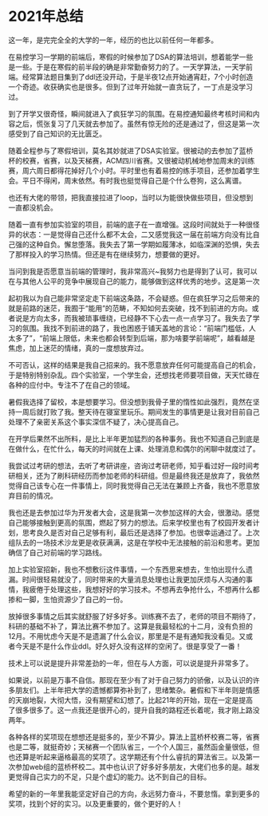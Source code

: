 # 2021年总结

这一年，是完完全全的大学的一年，经历的也比以前任何一年都多。

在易控学习一学期的前端后，寒假的时候参加了DSA的算法培训，想着能学一些是一些。于是在寒假的前半段的确是非常勤奋努力的了。一天学算法，一天学前端。经常算法题目集到了ddl还没开动，于是半夜12点开始通宵赶，7个小时创造一个奇迹。收获确实也是很多。但到了过年开始就一直贪玩了，一丁点是没学习过。

到了开学又很奇怪，瞬间就进入了疯狂学习的氛围。在易控通知最终考核时间和内容之后，慌张复习了几天就去参加了。虽然有惊无险的还是通过了，但这是第一次感受到了自己知识的无比匮乏。

随着全程参与了寒假培训，莫名其妙就进了DSA实验室。很被动的去参加了蓝桥杯的校赛，省赛，以及天梯赛，ACM四川省赛。又很被动机械地参加周末的训练赛，周六周日都得花掉好几个小时。平时里也有着易控的练手项目，还参加着学生会。平日不得闲，周末依然。有时我也挺觉得自己是个什么卷狗，这么离谱。

也还有大佬的带领，把我直接拉进了loop，当时以为能很快做些项目，但没想到一直都没机会。

随着一直有参加实验室的项目，前端的底子在一直增强。这段时间就处于一种很怪异的状态：一是觉得自己还什么都不太会，二又感觉我这一届在前端方向没有比自己强的这种自负。懈怠堕落。我失去了第一学期如履薄冰，如临深渊的恐惧，失去了那样投入的学习热情。但还是有在继续努力，想要做的更好。

当问到我是否愿意当前端的管理时，我非常高兴~我努力也是得到了认可，我可以在与其他人公平的竞争中展现自己的能力，能够做到这样优秀的地步。这是第一次

起初我以为自己能非常坚定走下前端这条路，不会疑惑。但在疯狂学习之后带来的就是前路的迷茫，我囿于“能用”的范畴，不知如何去突破，找不到前进的方向。或者说是方向太多，而我被琐事缠绕，已经静不下心去一点一点学习了。我失去了学习的氛围。我找不到前进的路了，我也困惑于铺天盖地的言论：“前端门槛低，人太多了”，“前端上限低，未来也都会转型到后端，那为啥要学前端呢”，越看越是焦虑，加上迷茫的情绪，真的一度想放弃过。

不可否认，这样的结果是我自己招来的。我不愿意放弃任何可能提高自己的机会，于是特别特别杂乱。四个实验室，一个学生会，还想找老师要项目做，天天忙碌在各种的应付中。专注不了在自己的领域。

暑假我选择了留校，本是想要学习。但没想到我骨子里的惰性如此强烈，竟然在坚持一周后就打败了我。整天待在寝室里玩乐。期间发生的事情更是让我对目前自己处理不了亲密关系这个事实深信不疑了，决心提高自己。

在开学后果然不出所料，是比上半年更加猛烈的各种事务。我也不知道自己到底是在做什么，在忙什么，每天的时间就在上课、处理消息和偶尔的闲聊中就度过了。

我尝试过考研的想法，去听了考研讲座，咨询过考研老师，知乎看过好一段时间考研相关，还为了刷科研经历而参加老师的科研组。但是最终我还是放弃了，我依然觉得自己该专心在一件事情上，同时我觉得自己无法在兼顾上齐备，我也不愿意放弃目前的情况。

我也还是去参加过华为开发者大会，这是我第一次参加这样的大会，很激动。感觉自己能够接触到更高的氛围，燃起了努力的想法。后来学校里也有了校园开发者计划，思考良久是否对自己足够有利，最后还是选择了参加。也很幸运通过了。上次组队去的一场技术沙龙更是收获满满，这是在学校中无法接触的前沿和思考。更加确信了自己对前端的学习路线。

加上实验室招新，我也不想敷衍这件事情，一个东西思来想去，生怕出现什么遗漏。时间很轻易就没了，同时带来的大量消息处理也让我更加厌烦与人沟通的事情，我疲倦于处理这些，我想好好的学习技术。不想再去争抢什么，不想再什么都掺和一脚，生怕资源少了自己的一份。

放掉很多事情之后其实就舒服了好多好多。训练赛不去了，老师的项目不期待了，科研的基础不补了，算法比赛不参加了。这算是我最轻松的十二月，没有负担的12月。不用忧虑今天是不是遗漏了什么会议，那里是不是有通知我没看见。又或者今天是不是什么作业ddl。好久好久没有这样的空闲了。很是享受了一番！

技术上可以说是提升非常差劲的一年，但在与人方面，可以说是提升非常多了。

如果说，以前是万事不自信。那现在至少有了对于自己努力的骄傲，以及认识的许多朋友们。上半年把大学的遗憾都算弥补到了，思绪繁杂。暑假和下半年则是情感的天崩地裂，大彻大悟，没有期望和幻想了。比起21年的开始，现在一定是提高了很多很多了。这一点我还是很开心的，提升自我的路程还长着呢，我才刚上路没两年。

各种各样的奖项现在想想还是挺多的，至少不算少。算法上蓝桥杯校赛二等，省赛也是二等，就挺奇妙；天梯赛一个团队省三，一个个人国三，虽然函金量很低，但也还算是听起来逼格最高的奖项了。这学期还有个什么睿抗的算法省三。以及第一次参加web组的蓝桥杯校二。其中也认识了好多好多朋友，大佬们也多的是。越发更觉得自己实力的不足，只是个虚幻的能力。达不到自己的目标。

希望的新的一年里我能坚定好自己的方向，永远努力奋斗，不要怠惰。拿到更多的奖项，找到个好的实习。以及更重要的，做个更好的人！